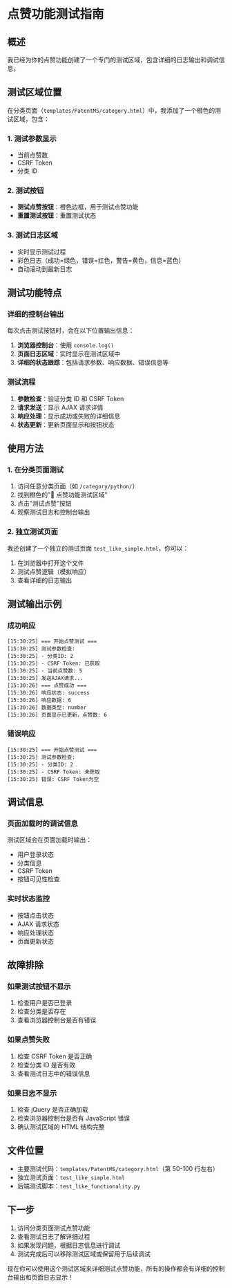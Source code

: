 # 点赞功能测试指南

## 概述

我已经为你的点赞功能创建了一个专门的测试区域，包含详细的日志输出和调试信息。

## 测试区域位置

在分类页面（`templates/PatentMS/category.html`）中，我添加了一个橙色的测试区域，包含：

### 1. 测试参数显示

- 当前点赞数
- CSRF Token
- 分类 ID

### 2. 测试按钮

- **测试点赞按钮**：橙色边框，用于测试点赞功能
- **重置测试按钮**：重置测试状态

### 3. 测试日志区域

- 实时显示测试过程
- 彩色日志（成功=绿色，错误=红色，警告=黄色，信息=蓝色）
- 自动滚动到最新日志

## 测试功能特点

### 详细的控制台输出

每次点击测试按钮时，会在以下位置输出信息：

1. **浏览器控制台**：使用 `console.log()`
2. **页面日志区域**：实时显示在测试区域中
3. **详细的状态跟踪**：包括请求参数、响应数据、错误信息等

### 测试流程

1. **参数检查**：验证分类 ID 和 CSRF Token
2. **请求发送**：显示 AJAX 请求详情
3. **响应处理**：显示成功或失败的详细信息
4. **状态更新**：更新页面显示和按钮状态

## 使用方法

### 1. 在分类页面测试

1. 访问任意分类页面（如 `/category/python/`）
2. 找到橙色的"🧪 点赞功能测试区域"
3. 点击"测试点赞"按钮
4. 观察测试日志和控制台输出

### 2. 独立测试页面

我还创建了一个独立的测试页面 `test_like_simple.html`，你可以：

1. 在浏览器中打开这个文件
2. 测试点赞逻辑（模拟响应）
3. 查看详细的日志输出

## 测试输出示例

### 成功响应

```
[15:30:25] === 开始点赞测试 ===
[15:30:25] 测试参数检查:
[15:30:25] - 分类ID: 2
[15:30:25] - CSRF Token: 已获取
[15:30:25] - 当前点赞数: 5
[15:30:25] 发送AJAX请求...
[15:30:26] === 点赞成功 ===
[15:30:26] 响应状态: success
[15:30:26] 响应数据: 6
[15:30:26] 数据类型: number
[15:30:26] 页面显示已更新，点赞数: 6
```

### 错误响应

```
[15:30:25] === 开始点赞测试 ===
[15:30:25] 测试参数检查:
[15:30:25] - 分类ID: 2
[15:30:25] - CSRF Token: 未获取
[15:30:25] 错误: CSRF Token为空
```

## 调试信息

### 页面加载时的调试信息

测试区域会在页面加载时输出：

- 用户登录状态
- 分类信息
- CSRF Token
- 按钮可见性检查

### 实时状态监控

- 按钮点击状态
- AJAX 请求状态
- 响应处理状态
- 页面更新状态

## 故障排除

### 如果测试按钮不显示

1. 检查用户是否已登录
2. 检查分类是否存在
3. 查看浏览器控制台是否有错误

### 如果点赞失败

1. 检查 CSRF Token 是否正确
2. 检查分类 ID 是否有效
3. 查看测试日志中的错误信息

### 如果日志不显示

1. 检查 jQuery 是否正确加载
2. 检查浏览器控制台是否有 JavaScript 错误
3. 确认测试区域的 HTML 结构完整

## 文件位置

- 主要测试代码：`templates/PatentMS/category.html`（第 50-100 行左右）
- 独立测试页面：`test_like_simple.html`
- 后端测试脚本：`test_like_functionality.py`

## 下一步

1. 访问分类页面测试点赞功能
2. 查看测试日志了解详细过程
3. 如果发现问题，根据日志信息进行调试
4. 测试完成后可以移除测试区域或保留用于后续调试

现在你可以使用这个测试区域来详细测试点赞功能，所有的操作都会有详细的控制台输出和页面日志显示！
